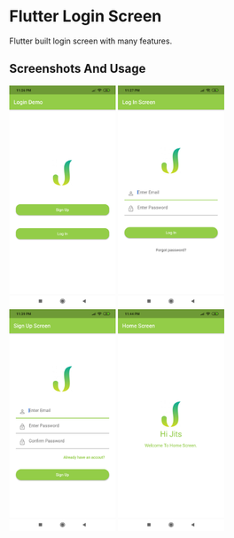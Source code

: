 # Flutter Login Screen

Flutter built login screen with many features.

## Screenshots And Usage
<img src="images/splash.png" height="400" alt="Splash screen"/> 
<img src="images/login.png" height="400" alt="Login screen"/> 
<img src="images/signup.png" height="400" alt="Signup screen"/> 
<img src="images/home.png" height="400" alt="Home screen"/> 
